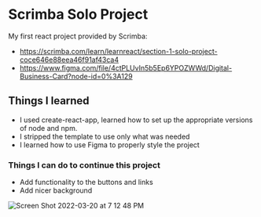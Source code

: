 # Scrimba Solo Project

My first react project provided by Scrimba:
- https://scrimba.com/learn/learnreact/section-1-solo-project-coce646e88eea46f91af43ca4
- https://www.figma.com/file/4ctPLUvIn5b5Ep6YPOZWWd/Digital-Business-Card?node-id=0%3A129

## Things I learned

- I used create-react-app, learned how to set up the appropriate versions of node and npm.
- I stripped the template to use only what was needed
- I learned how to use Figma to properly style the project

### Things I can do to continue this project

- Add functionality to the buttons and links
- Add nicer background

![Screen Shot 2022-03-20 at 7 12 48 PM](https://user-images.githubusercontent.com/55732180/159190146-49fa139c-e10f-4b85-b2a0-813d2e355262.png)


